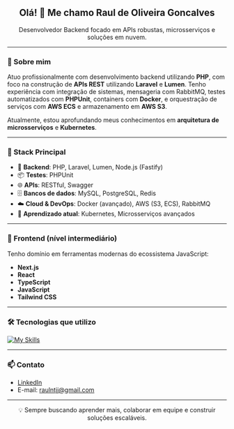 <h2 align="center">Olá! 👋 Me chamo Raul de Oliveira Goncalves</h2>

<p align="center">Desenvolvedor Backend focado em APIs robustas, microsserviços e soluções em nuvem.</p>

---

### 💼 Sobre mim

Atuo profissionalmente com desenvolvimento backend utilizando **PHP**, com foco na construção de **APIs REST** utilizando **Laravel** e **Lumen**. Tenho experiência com integração de sistemas, mensageria com RabbitMQ, testes automatizados com **PHPUnit**, containers com **Docker**, e orquestração de serviços com **AWS ECS** e armazenamento em **AWS S3**.

Atualmente, estou aprofundando meus conhecimentos em **arquitetura de microsserviços** e **Kubernetes**.

---

### 🚀 Stack Principal

- 🔧 **Backend**: PHP, Laravel, Lumen, Node.js (Fastify)
- 📦 **Testes**: PHPUnit
- 🌐 **APIs**: RESTful, Swagger
- 🗄️ **Bancos de dados**: MySQL, PostgreSQL, Redis
- ☁️ **Cloud & DevOps**: Docker (avançado), AWS (S3, ECS), RabbitMQ
- 🌱 **Aprendizado atual**: Kubernetes, Microsserviços avançados

---

### 🎨 Frontend (nível intermediário)

Tenho domínio em ferramentas modernas do ecossistema JavaScript:

- **Next.js**
- **React**
- **TypeScript**
- **JavaScript**
- **Tailwind CSS**

---

### 🛠️ Tecnologias que utilizo

[![My Skills](https://skillicons.dev/icons?i=php,laravel,lumen,js,ts,react,nextjs,tailwind,docker,rabbitmq,aws,mysql,postgres,redis,linux)](https://skillicons.dev)

---

### 📫 Contato

- [LinkedIn](https://www.linkedin.com/in/raulntjj/)
- E-mail: raulntjj@gmail.com

---

<p align="center">💡 Sempre buscando aprender mais, colaborar em equipe e construir soluções escaláveis.</p>
